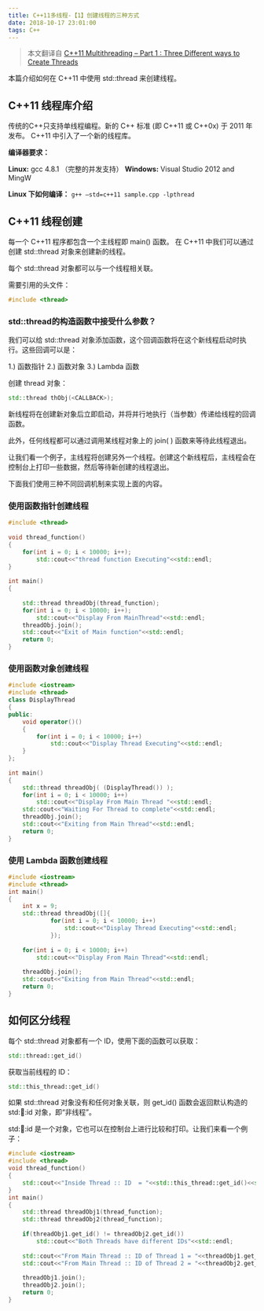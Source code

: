 ```yaml
---
title: C++11多线程-【1】创建线程的三种方式
date: 2018-10-17 23:01:00
tags: C++
---
```


> 本文翻译自 [C++11 Multithreading – Part 1 : Three Different ways to Create Threads](https://thispointer.com/c-11-multithreading-part-1-three-different-ways-to-create-threads/)

本篇介绍如何在 C++11 中使用 std::thread 来创建线程。

## C++11 线程库介绍

传统的C++只支持单线程编程。新的 C++ 标准 (即 C++11 或 C++0x) 于 2011 年发布。 C++11 中引入了一个新的线程库。

**编译器要求：**  

**Linux:** gcc 4.8.1 （完整的并发支持）
**Windows:** Visual Studio 2012 and MingW

**Linux 下如何编译：** `g++ –std=c++11 sample.cpp -lpthread`

## C++11 线程创建

每一个 C++11 程序都包含一个主线程即 main() 函数。 在 C++11 中我们可以通过创建 std::thread 对象来创建新的线程。

每个 std::thread 对象都可以与一个线程相关联。 

需要引用的头文件：

```c++
#include <thread>
```

### std::thread的构造函数中接受什么参数？

我们可以给 std::thread 对象添加函数，这个回调函数将在这个新线程启动时执行。这些回调可以是：

1.) 函数指针
2.) 函数对象
3.) Lambda 函数

创建 thread 对象：

```c++
std::thread thObj(<CALLBACK>);
```

新线程将在创建新对象后立即启动，并将并行地执行（当参数）传递给线程的回调函数。 

此外，任何线程都可以通过调用某线程对象上的 join( ) 函数来等待此线程退出。

让我们看一个例子，主线程将创建另外一个线程。创建这个新线程后，主线程会在控制台上打印一些数据，然后等待新创建的线程退出。 

下面我们使用三种不同回调机制来实现上面的内容。

### 使用函数指针创建线程

```c++
#include <thread>
 
void thread_function()
{
    for(int i = 0; i < 10000; i++);
        std::cout<<"thread function Executing"<<std::endl;
}
 
int main()  
{
    
    std::thread threadObj(thread_function);
    for(int i = 0; i < 10000; i++);
        std::cout<<"Display From MainThread"<<std::endl;
    threadObj.join();    
    std::cout<<"Exit of Main function"<<std::endl;
    return 0;
}
```

### **使用函数对象创建线程**

```c++
#include <iostream>
#include <thread>
class DisplayThread
{
public:
    void operator()()     
    {
        for(int i = 0; i < 10000; i++)
            std::cout<<"Display Thread Executing"<<std::endl;
    }
};
 
int main()  
{
    std::thread threadObj( (DisplayThread()) );
    for(int i = 0; i < 10000; i++)
        std::cout<<"Display From Main Thread "<<std::endl;
    std::cout<<"Waiting For Thread to complete"<<std::endl;
    threadObj.join();
    std::cout<<"Exiting from Main Thread"<<std::endl;
    return 0;
}
```

### **使用 Lambda 函数创建线程**

```c++
#include <iostream>
#include <thread>
int main()  
{
    int x = 9;
    std::thread threadObj([]{
            for(int i = 0; i < 10000; i++)
                std::cout<<"Display Thread Executing"<<std::endl;
            });
            
    for(int i = 0; i < 10000; i++)
        std::cout<<"Display From Main Thread"<<std::endl;
        
    threadObj.join();
    std::cout<<"Exiting from Main Thread"<<std::endl;
    return 0;
}
```

## 如何区分线程

每个 std::thread 对象都有一个 ID，使用下面的函数可以获取：

```c++
std::thread::get_id()
```

获取当前线程的 ID：

```c++
std::this_thread::get_id()
```

如果 std::thread 对象没有和任何对象关联，则 get_id() 函数会返回默认构造的 std::thread::id 对象，即“非线程”。

std::thread::id 是一个对象，它也可以在控制台上进行比较和打印。让我们来看一个例子：

```C++
#include <iostream>
#include <thread>
void thread_function()
{
    std::cout<<"Inside Thread :: ID  = "<<std::this_thread::get_id()<<std::endl;    
}
int main()  
{
    std::thread threadObj1(thread_function);
    std::thread threadObj2(thread_function);
 
    if(threadObj1.get_id() != threadObj2.get_id())
        std::cout<<"Both Threads have different IDs"<<std::endl;
 
    std::cout<<"From Main Thread :: ID of Thread 1 = "<<threadObj1.get_id()<<std::endl;    
    std::cout<<"From Main Thread :: ID of Thread 2 = "<<threadObj2.get_id()<<std::endl;    
 
    threadObj1.join();    
    threadObj2.join();    
    return 0;
}
```